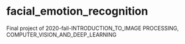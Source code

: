 # facial_emotion_recognition
Final project of 2020-fall-INTRODUCTION_TO_IMAGE PROCESSING, COMPUTER_VISION_AND_DEEP_LEARNING
